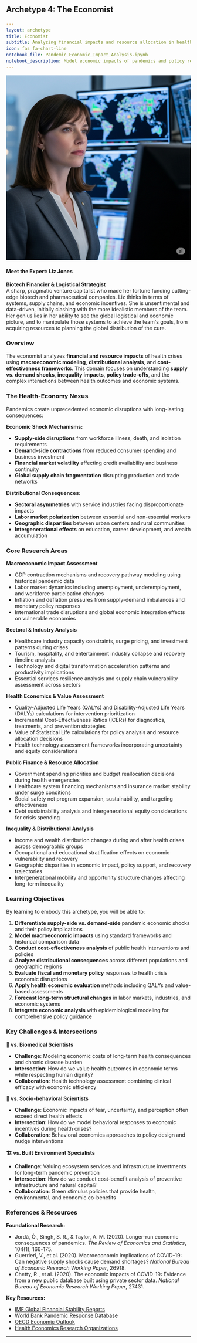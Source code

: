 ## Archetype 4: The Economist

```yaml
---
layout: archetype
title: Economist
subtitle: Analyzing financial impacts and resource allocation in health crises
icon: fas fa-chart-line
notebook_file: Pandemic_Economic_Impact_Analysis.ipynb
notebook_description: Model economic impacts of pandemics and policy responses. Analyze supply-demand disruptions, unemployment patterns, and cost-effectiveness of interventions.
---
```

<div class="expert-bio-box">
  <img src="../../assets/images/liz-jones.png" alt="Portrait of Liz Jones" class="expert-photo">
  <div class="expert-details">
    <h4>Meet the Expert: <strong>Liz Jones</strong></h4>
    <p>
      <strong>Biotech Financier & Logistical Strategist</strong><br>
      A sharp, pragmatic venture capitalist who made her fortune funding cutting-edge biotech and pharmaceutical companies. Liz thinks in terms of systems, supply chains, and economic incentives. She is unsentimental and data-driven, initially clashing with the more idealistic members of the team. Her genius lies in her ability to see the global logistical and economic picture, and to manipulate those systems to achieve the team's goals, from acquiring resources to planning the global distribution of the cure.
    </p>
  </div>
</div>

### Overview

The economist analyzes **financial and resource impacts** of health crises using **macroeconomic modeling**, **distributional analysis**, and **cost-effectiveness frameworks**. This domain focuses on understanding **supply vs. demand shocks**, **inequality impacts**, **policy trade-offs**, and the complex interactions between health outcomes and economic systems.

### The Health-Economy Nexus

Pandemics create unprecedented economic disruptions with long-lasting consequences:

**Economic Shock Mechanisms:**
- **Supply-side disruptions** from workforce illness, death, and isolation requirements
- **Demand-side contractions** from reduced consumer spending and business investment
- **Financial market volatility** affecting credit availability and business continuity
- **Global supply chain fragmentation** disrupting production and trade networks

**Distributional Consequences:**
- **Sectoral asymmetries** with service industries facing disproportionate impacts
- **Labor market polarization** between essential and non-essential workers
- **Geographic disparities** between urban centers and rural communities
- **Intergenerational effects** on education, career development, and wealth accumulation

### Core Research Areas

**Macroeconomic Impact Assessment**
  - GDP contraction mechanisms and recovery pathway modeling using historical pandemic data
  - Labor market dynamics including unemployment, underemployment, and workforce participation changes
  - Inflation and deflation pressures from supply-demand imbalances and monetary policy responses
  - International trade disruptions and global economic integration effects on vulnerable economies

**Sectoral & Industry Analysis**
  - Healthcare industry capacity constraints, surge pricing, and investment patterns during crises
  - Tourism, hospitality, and entertainment industry collapse and recovery timeline analysis
  - Technology and digital transformation acceleration patterns and productivity implications
  - Essential services resilience analysis and supply chain vulnerability assessment across sectors

**Health Economics & Value Assessment**
  - Quality-Adjusted Life Years (QALYs) and Disability-Adjusted Life Years (DALYs) calculations for intervention prioritization
  - Incremental Cost-Effectiveness Ratios (ICERs) for diagnostics, treatments, and prevention strategies
  - Value of Statistical Life calculations for policy analysis and resource allocation decisions
  - Health technology assessment frameworks incorporating uncertainty and equity considerations

**Public Finance & Resource Allocation**
  - Government spending priorities and budget reallocation decisions during health emergencies
  - Healthcare system financing mechanisms and insurance market stability under surge conditions
  - Social safety net program expansion, sustainability, and targeting effectiveness
  - Debt sustainability analysis and intergenerational equity considerations for crisis spending

**Inequality & Distributional Analysis**
  - Income and wealth distribution changes during and after health crises across demographic groups
  - Occupational and educational stratification effects on economic vulnerability and recovery
  - Geographic disparities in economic impact, policy support, and recovery trajectories
  - Intergenerational mobility and opportunity structure changes affecting long-term inequality

### Learning Objectives

By learning to embody this archetype, you will be able to:

1. **Differentiate supply-side vs. demand-side** pandemic economic shocks and their policy implications
2. **Model macroeconomic impacts** using standard frameworks and historical comparison data
3. **Conduct cost-effectiveness analysis** of public health interventions and policies
4. **Analyze distributional consequences** across different populations and geographic regions
5. **Evaluate fiscal and monetary policy** responses to health crisis economic disruptions
6. **Apply health economic evaluation** methods including QALYs and value-based assessments
7. **Forecast long-term structural changes** in labor markets, industries, and economic systems
8. **Integrate economic analysis** with epidemiological modeling for comprehensive policy guidance

### Key Challenges & Intersections

**🔬 vs. Biomedical Scientists**
- **Challenge**: Modeling economic costs of long-term health consequences and chronic disease burden
- **Intersection**: How do we value health outcomes in economic terms while respecting human dignity?
- **Collaboration**: Health technology assessment combining clinical efficacy with economic efficiency

**🧠 vs. Socio-behavioral Scientists**
- **Challenge**: Economic impacts of fear, uncertainty, and perception often exceed direct health effects
- **Intersection**: How do we model behavioral responses to economic incentives during health crises?
- **Collaboration**: Behavioral economics approaches to policy design and nudge interventions

**🏗️ vs. Built Environment Specialists**
- **Challenge**: Valuing ecosystem services and infrastructure investments for long-term pandemic prevention
- **Intersection**: How do we conduct cost-benefit analysis of preventive infrastructure and natural capital?
- **Collaboration**: Green stimulus policies that provide health, environmental, and economic co-benefits

### References & Resources

**Foundational Research:**
- Jordà, Ò., Singh, S. R., & Taylor, A. M. (2020). Longer-run economic consequences of pandemics. *The Review of Economics and Statistics*, 104(1), 166-175.
- Guerrieri, V., et al. (2020). Macroeconomic implications of COVID-19: Can negative supply shocks cause demand shortages? *National Bureau of Economic Research Working Paper*, 26918.
- Chetty, R., et al. (2020). The economic impacts of COVID-19: Evidence from a new public database built using private sector data. *National Bureau of Economic Research Working Paper*, 27431.

**Key Resources:**
- [IMF Global Financial Stability Reports](https://www.imf.org/en/Publications/GFSR)
- [World Bank Pandemic Response Database](https://www.worldbank.org/en/data)
- [OECD Economic Outlook](https://www.oecd.org/economic-outlook/)
- [Health Economics Research Organizations](https://www.ispor.org/)

---